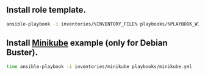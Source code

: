 Install role template.
---
```bash
ansible-playbook -i inventories/%INVENTORY_FILE% playbooks/%PLAYBOOK_WITH_ROLE%
```

Install [Minikube](https://kubernetes.io/docs/setup/learning-environment/minikube) example (only for Debian Buster).
---
```bash
time ansible-playbook -i inventories/minikube playbooks/minikube.yml
```
